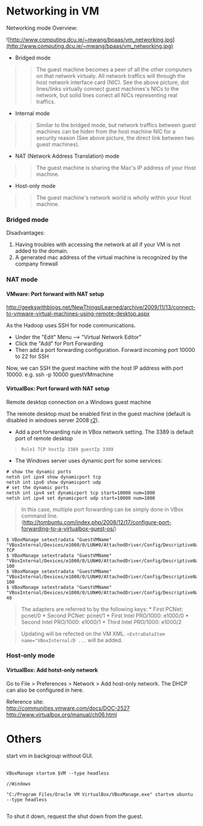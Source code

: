 



# Networking in VM #

Networking mode Overview:

![http://www.computing.dcu.ie/~mwang/bpaas/vm_networking.jpg](http://www.computing.dcu.ie/~mwang/bpaas/vm_networking.jpg)

  * Bridged mode
> > The guest machine becomes a peer of all the other computers on that network virtualy. All network traffics will through the host network interface card (NIC). See the above picture, dot lines/links virtually connect guest machines's NICs to the network, but solid lines conect all NICs representing real traffics.
  * Internal mode
> > Similar to the bridged mode, but network traffics between guest machines can be hiden from the host machine NIC for a security reason (See above picture, the direct link between two guest machines).
  * NAT (Network Address Translation) mode
> > The guest machine is sharing the Mac's IP address of your Host machine.
  * Host-only mode
> > The guest machine's network world is wholly within your Host machine.





### Bridged mode ###

Disadvantages:
  1. Having troubles with accessing the network at all if your VM is not added to the domain.
  1. A generated mac address of the virtual machine is recognized by the company firewall


### NAT mode ###

#### VMware: Port forward with NAT setup ####
http://geekswithblogs.net/NewThingsILearned/archive/2009/11/13/connect-to-vmware-virtual-machines-using-remote-desktop.aspx

As the Hadoop uses SSH for node communications.

  * Under the "Edit" Menu –> "Virtual Network Editor"
  * Click the "Add" for Port Forwarding
  * Then add a port forwarding configuration. Forward incoming port 10000 to 22 for SSH

Now, we can SSH the guest machine with the host IP address with port 10000.
e.g. ssh -p 10000 guestVMmachine


#### VirtualBox: Port forward with NAT setup ####

Remote desktop connection on a Windows guest machine

The remote desktop must be enabled first in the guest machine (default is disabled in windows server 2008 [r2](https://code.google.com/p/bpaas/source/detail?r=2)).

  * Add a port forwarding rule in VBox network setting. The 3389 is default port of remote desktop


> `Rule1 TCP hostIp 3389 guestIp 3389`

  * The Windows server uses dynamic port for some services:
```
# show the dynamic ports
netsh int ipv4 show dynamicport tcp
netsh int ipv6 show dynamicport udp
# set the dynamic ports
netsh int ipv4 set dynamicport tcp start=10000 num=1000
netsh int ipv4 set dynamicport udp start=10000 num=1000
```
> In this case, multiple port forwarding can be simply done in VBox command line. (http://tombuntu.com/index.php/2008/12/17/configure-port-forwarding-to-a-virtualbox-guest-os/)
```
$ VBoxManage setextradata "GuestVMName" "VBoxInternal/Devices/e1000/0/LUN#0/AttachedDriver/Config/DescriptiveName/Protocol" TCP
$ VBoxManage setextradata "GuestVMName" "VBoxInternal/Devices/e1000/0/LUN#0/AttachedDriver/Config/DescriptiveName/GuestPort" 100
$ VBoxManage setextradata "GuestVMName" "VBoxInternal/Devices/e1000/0/LUN#0/AttachedDriver/Config/DescriptiveName/HostPort" 100
$ VBoxManage setextradata "GuestVMName" "VBoxInternal/Devices/e1000/0/LUN#0/AttachedDriver/Config/DescriptiveName/PortCount" 40
```

> The adapters are referred to by the following keys:
    * First PCNet: pcnet/0
    * Second PCNet: pcnet/1
    * First Intel PRO/1000: e1000/0
    * Second Intel PRO/1000: e1000/1
    * Third Intel PRO/1000: e1000/2

> Updating will be refected on the VM XML. ` <ExtraDataItem name="VBoxInternal/D ... ` will be added.

### Host-only mode ###

#### VirtualBox: Add hotst-only network ####

Go to File > Preferences > Network > Add host-only network. The DHCP can also be configured in here.

Reference site: <br>
<a href='http://communities.vmware.com/docs/DOC-2527'>http://communities.vmware.com/docs/DOC-2527</a> <br>
<a href='http://www.virtualbox.org/manual/ch06.html'>http://www.virtualbox.org/manual/ch06.html</a>

<h1>Others</h1>
start vm in backgroup without GUI.<br>
<br>
<pre><code>VBoxManage startvm $VM --type headless<br>
//Windows<br>
"C:/Program Files/Oracle VM VirtualBox/VBoxManage.exe" startvm ubuntu --type headless<br>
</code></pre>

To shut it down, request the shut down from the guest.